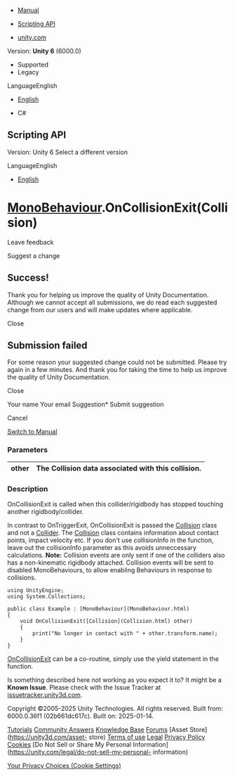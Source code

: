[ ]()

  * [Manual](../Manual/index.html)
  * [Scripting API](../ScriptReference/index.html)

  * [unity.com](https://unity.com/)

Version: **Unity 6** (6000.0)

  * Supported
  * Legacy

LanguageEnglish

  * [English]()

  * C#

[ ](https://docs.unity3d.com)

## Scripting API

Version: Unity 6 Select a different version

LanguageEnglish

  * [English]()

#  [MonoBehaviour](MonoBehaviour.html).OnCollisionExit(Collision)

Leave feedback

Suggest a change

## Success!

Thank you for helping us improve the quality of Unity Documentation. Although
we cannot accept all submissions, we do read each suggested change from our
users and will make updates where applicable.

Close

## Submission failed

For some reason your suggested change could not be submitted. Please <a>try
again</a> in a few minutes. And thank you for taking the time to help us
improve the quality of Unity Documentation.

Close

Your name Your email Suggestion* Submit suggestion

Cancel

[Switch to Manual](../Manual/class-MonoBehaviour.html "Go to MonoBehaviour
Component in the Manual")

### Parameters

other | The Collision data associated with this collision.  
---|---  
  
### Description

OnCollisionExit is called when this collider/rigidbody has stopped touching
another rigidbody/collider.

In contrast to OnTriggerExit, OnCollisionExit is passed the
[Collision](Collision.html) class and not a [Collider](Collider.html). The
[Collision](Collision.html) class contains information about contact points,
impact velocity etc. If you don't use collisionInfo in the function, leave out
the collisionInfo parameter as this avoids unneccessary calculations.
**Note:** Collision events are only sent if one of the colliders also has a
non-kinematic rigidbody attached. Collision events will be sent to disabled
MonoBehaviours, to allow enabling Behaviours in response to collisions.

    
    
    using UnityEngine;
    using System.Collections;  
      
    public class Example : [MonoBehaviour](MonoBehaviour.html)
    {
        void OnCollisionExit([Collision](Collision.html) other)
        {
            print("No longer in contact with " + other.transform.name);
        }
    }
    

[OnCollisionExit](MonoBehaviour.OnCollisionExit.html) can be a co-routine,
simply use the yield statement in the function.

Is something described here not working as you expect it to? It might be a
**Known Issue**. Please check with the Issue Tracker at
[issuetracker.unity3d.com](https://issuetracker.unity3d.com).

Copyright ©2005-2025 Unity Technologies. All rights reserved. Built from:
6000.0.36f1 (02b661dc617c). Built on: 2025-01-14.

[Tutorials](https://unity3d.com/learn) [Community
Answers](https://answers.unity3d.com) [Knowledge
Base](https://support.unity3d.com/hc/en-us)
[Forums](https://forum.unity3d.com) [Asset Store](https://unity3d.com/asset-
store) [Terms of use](https://docs.unity3d.com/Manual/TermsOfUse.html)
[Legal](https://unity.com/legal) [Privacy
Policy](https://unity.com/legal/privacy-policy)
[Cookies](https://unity.com/legal/cookie-policy) [Do Not Sell or Share My
Personal Information](https://unity.com/legal/do-not-sell-my-personal-
information)

[Your Privacy Choices (Cookie Settings)](javascript:void\(0\);)

